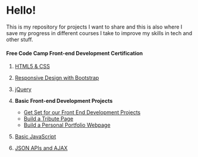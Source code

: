 # Hello!
This is my repository for projects I want to share and this is also where I save my progress in different courses I take to improve my skills in tech and other stuff. 

#### Free Code Camp Front-end Development Certification

1. [HTML5 & CSS ](html5-css.md)
2. [Responsive Design with Bootstrap](bootstrap-exercises.md)
3. [jQuery](jquery-exercises.md)

4. **Basic Front-end Development Projects**
	* [Get Set for our Front End Development Projects](https://www.freecodecamp.org/challenges/get-set-for-our-front-end-development-projects) 
	* [Build a Tribute Page](https://codepen.io/toxxed/full/XjowxR/)    
	* [Build a Personal Portfolio Webpage](https://codepen.io/toxxed/full/XpbZWa/)   
	
5. [Basic JavaScript](basic-js.md)
6. [JSON APIs and AJAX](json-ajax.md)

